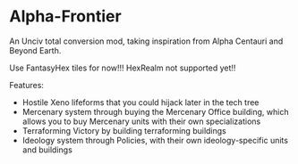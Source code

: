 # Alpha-Frontier

An Unciv total conversion mod, taking inspiration from Alpha Centauri and Beyond Earth.

Use FantasyHex tiles for now!!! HexRealm not supported yet!!

Features:

- Hostile Xeno lifeforms that you could hijack later in the tech tree
- Mercenary system through buying the Mercenary Office building, which allows you to buy Mercenary units with their own specializations
- Terraforming Victory by building terraforming buildings
- Ideology system through Policies, with their own ideology-specific units and buildings
